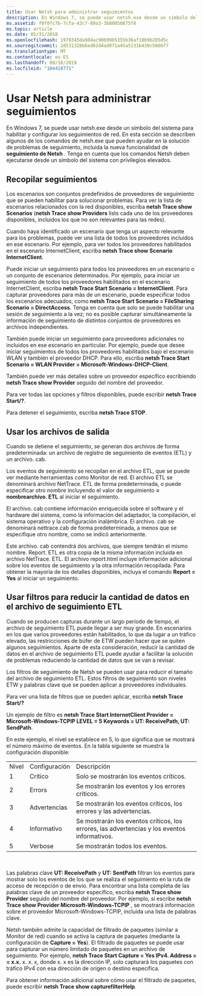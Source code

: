 ```yaml
---
title: Usar Netsh para administrar seguimientos
description: En Windows 7, se puede usar netsh.exe desde un símbolo del sistema para habilitar y configurar los seguimientos de red. En esta sección se describen algunos de los comandos de netsh.exe que pueden ayudar en la solución de problemas de seguimiento, incluida la nueva funcionalidad de seguimiento de Netsh.
ms.assetid: f0f0fc7b-7cfa-43c7-89a3-3b80050875f8
ms.topic: article
ms.date: 05/31/2018
ms.openlocfilehash: 1978345da984ac90699b5355b36af18b9b285d5c
ms.sourcegitcommit: 2d531328b6ed82d4ad971a45a5131b430c5866f7
ms.translationtype: MT
ms.contentlocale: es-ES
ms.lasthandoff: 09/16/2019
ms.locfileid: "104418771"
---
```

# <a name="using-netsh-to-manage-traces"></a>Usar Netsh para administrar seguimientos

En Windows 7, se puede usar netsh.exe desde un símbolo del sistema para habilitar y configurar los seguimientos de red. En esta sección se describen algunos de los comandos de netsh.exe que pueden ayudar en la solución de problemas de seguimiento, incluida la nueva funcionalidad de **seguimiento de Netsh** . Tenga en cuenta que los comandos Netsh deben ejecutarse desde un símbolo del sistema con privilegios elevados.

## <a name="collecting-traces"></a>Recopilar seguimientos

Los escenarios son conjuntos predefinidos de proveedores de seguimiento que se pueden habilitar para solucionar problemas. Para ver la lista de escenarios relacionados con la red disponibles, escriba **netsh Trace show Scenarios** (**netsh Trace show Providers** lists cada uno de los proveedores disponibles, incluidos los que no son relevantes para las redes).

Cuando haya identificado un escenario que tenga un aspecto relevante para los problemas, puede ver una lista de todos los proveedores incluidos en ese escenario. Por ejemplo, para ver todos los proveedores habilitados en el escenario InternetClient, escriba **netsh Trace show Scenario InternetClient**.

Puede iniciar un seguimiento para todos los proveedores en un escenario o un conjunto de escenarios determinados. Por ejemplo, para iniciar un seguimiento de todos los proveedores habilitados en el escenario InternetClient, escriba **netsh Trace Start Scenario = InternetClient**. Para capturar proveedores para más de un escenario, puede especificar todos los escenarios adecuados, como **netsh Trace Start Scenario = FileSharing Scenario = DirectAccess**. Tenga en cuenta que solo se puede habilitar una sesión de seguimiento a la vez; no es posible capturar simultáneamente la información de seguimiento de distintos conjuntos de proveedores en archivos independientes.

También puede iniciar un seguimiento para proveedores adicionales no incluidos en ese escenario en particular. Por ejemplo, puede que desee iniciar seguimientos de todos los proveedores habilitados bajo el escenario WLAN y también el proveedor DHCP. Para ello, escriba **netsh Trace Start Scenario = WLAN Provider = Microsoft-Windows-DHCP-Client**.

También puede ver más detalles sobre un proveedor específico escribiendo **netsh Trace show Provider** seguido del nombre del proveedor.

Para ver todas las opciones y filtros disponibles, puede escribir **netsh Trace Start/?**.

Para detener el seguimiento, escriba **netsh Trace STOP**.

## <a name="using-the-output-files"></a>Usar los archivos de salida

Cuando se detiene el seguimiento, se generan dos archivos de forma predeterminada: un archivo de registro de seguimiento de eventos (ETL) y un archivo. cab.

Los eventos de seguimiento se recopilan en el archivo ETL, que se puede ver mediante herramientas como Monitor de red. El archivo ETL se denominará archivo NetTrace. ETL de forma predeterminada, o puede especificar otro nombre incluyendo el valor de seguimiento **= nombrearchivo. ETL** al iniciar el seguimiento.

El archivo. cab contiene información enriquecida sobre el software y el hardware del sistema, como la información del adaptador, la compilación, el sistema operativo y la configuración inalámbrica. El archivo. cab se denominará nettrace.cab de forma predeterminada, a menos que se especifique otro nombre, como se indicó anteriormente.

Este archivo. cab contendrá dos archivos, que siempre tendrán el mismo nombre. Report. ETL es otra copia de la misma información incluida en archivo NetTrace. ETL. El archivo report.html incluye información adicional sobre los eventos de seguimiento y la otra información recopilada. Para obtener la mayoría de los detalles disponibles, incluya el comando **Report = Yes** al iniciar un seguimiento.

## <a name="using-filters-to-reduce-the-amount-of-data-in-the-etl-trace-file"></a>Usar filtros para reducir la cantidad de datos en el archivo de seguimiento ETL

Cuando se producen capturas durante un largo período de tiempo, el archivo de seguimiento ETL puede llegar a ser muy grande. En escenarios en los que varios proveedores están habilitados, lo que da lugar a un tráfico elevado, las restricciones de búfer de ETW pueden hacer que se quiten algunos seguimientos. Aparte de esta consideración, reducir la cantidad de datos en el archivo de seguimiento ETL puede ayudar a facilitar la solución de problemas reduciendo la cantidad de datos que se van a revisar.

Los filtros de seguimiento de Netsh se pueden usar para reducir el tamaño del archivo de seguimiento ETL. Estos filtros de seguimiento son niveles ETW y palabras clave que se pueden aplicar a proveedores individuales.

Para ver una lista de filtros que se pueden aplicar, escriba **netsh Trace Start/?**

Un ejemplo de filtro es **netsh Trace Start InternetClient Provider = Microsoft-Windows-TCPIP LEVEL = 5 Keywords = UT: ReceivePath, UT: SendPath**.

En este ejemplo, el nivel se establece en 5, lo que significa que se mostrará el número máximo de eventos. En la tabla siguiente se muestra la configuración disponible:



|       |               |                                                                            |
|-------|---------------|----------------------------------------------------------------------------|
| Nivel | Configuración       | Descripción                                                                |
| 1     | Crítico      | Solo se mostrarán los eventos críticos.                                        |
| 2     | Errors        | Se mostrarán los eventos y los errores críticos.                                  |
| 3     | Advertencias      | Se mostrarán los eventos críticos, los errores y las advertencias.                       |
| 4     | Informativo | Se mostrarán los eventos críticos, los errores, las advertencias y los eventos informativos. |
| 5     | Verbose       | Se mostrarán todos los eventos.                                                  |



 

Las palabras clave **UT: ReceivePath** y **UT: SentPath** filtran los eventos para mostrar solo los eventos de los que se realiza el seguimiento en la ruta de acceso de recepción o de envío. Para encontrar una lista completa de las palabras clave de un proveedor específico, escriba **netsh Trace show Provider** seguido del nombre del proveedor. Por ejemplo, si escribe **netsh Trace show Provider Microsoft-Windows-TCPIP** , se mostrará información sobre el proveedor Microsoft-Windows-TCPIP, incluida una lista de palabras clave.

Netsh también admite la capacidad de filtrado de paquetes (similar a Monitor de red) cuando se activa la captura de paquetes (mediante la configuración de **Capture = Yes**). El filtrado de paquetes se puede usar para capturar un número limitado de paquetes en un archivo de seguimiento. Por ejemplo, **netsh Trace Start Capture = Yes IPv4. Address = = x.x.** x. x. x, donde x. x es la dirección IP, solo capturará los paquetes con tráfico IPv4 con esa dirección de origen o destino específica.

Para obtener información adicional sobre cómo usar el filtrado de paquetes, puede escribir **netsh Trace show capturefilterHelp**.

 

 




